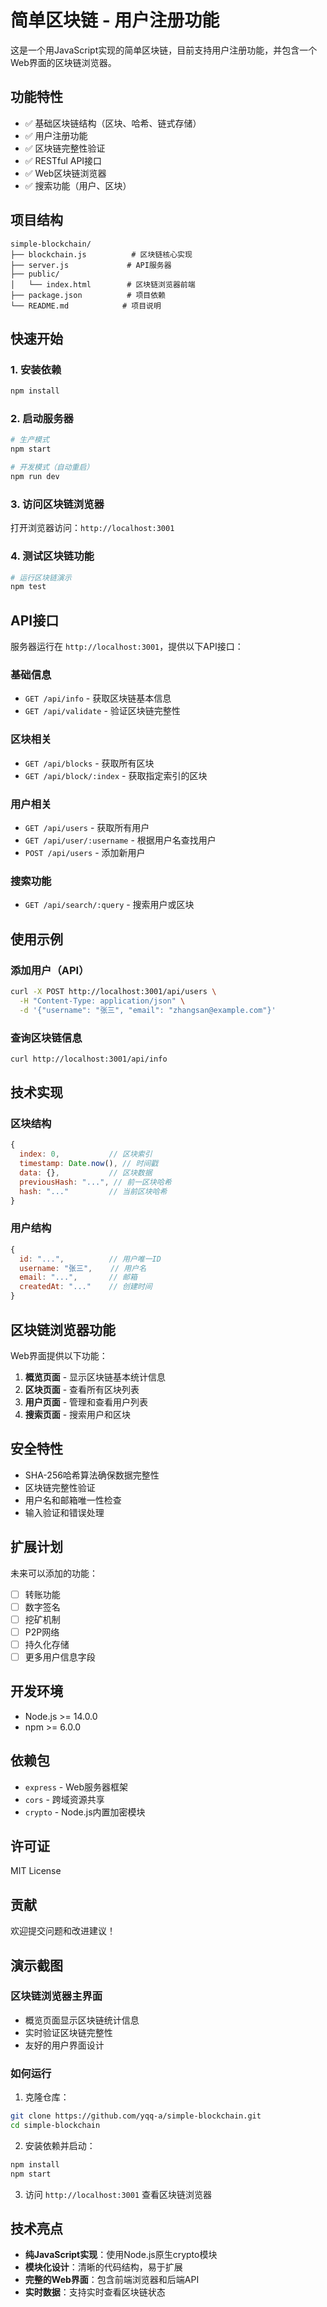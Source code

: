 # 简单区块链 - 用户注册功能

这是一个用JavaScript实现的简单区块链，目前支持用户注册功能，并包含一个Web界面的区块链浏览器。

## 功能特性

- ✅ 基础区块链结构（区块、哈希、链式存储）
- ✅ 用户注册功能
- ✅ 区块链完整性验证
- ✅ RESTful API接口
- ✅ Web区块链浏览器
- ✅ 搜索功能（用户、区块）

## 项目结构

```
simple-blockchain/
├── blockchain.js          # 区块链核心实现
├── server.js             # API服务器
├── public/
│   └── index.html        # 区块链浏览器前端
├── package.json          # 项目依赖
└── README.md            # 项目说明
```

## 快速开始

### 1. 安装依赖

```bash
npm install
```

### 2. 启动服务器

```bash
# 生产模式
npm start

# 开发模式（自动重启）
npm run dev
```

### 3. 访问区块链浏览器

打开浏览器访问：`http://localhost:3001`

### 4. 测试区块链功能

```bash
# 运行区块链演示
npm test
```

## API接口

服务器运行在 `http://localhost:3001`，提供以下API接口：

### 基础信息
- `GET /api/info` - 获取区块链基本信息
- `GET /api/validate` - 验证区块链完整性

### 区块相关
- `GET /api/blocks` - 获取所有区块
- `GET /api/block/:index` - 获取指定索引的区块

### 用户相关
- `GET /api/users` - 获取所有用户
- `GET /api/user/:username` - 根据用户名查找用户
- `POST /api/users` - 添加新用户

### 搜索功能
- `GET /api/search/:query` - 搜索用户或区块

## 使用示例

### 添加用户（API）

```bash
curl -X POST http://localhost:3001/api/users \
  -H "Content-Type: application/json" \
  -d '{"username": "张三", "email": "zhangsan@example.com"}'
```

### 查询区块链信息

```bash
curl http://localhost:3001/api/info
```

## 技术实现

### 区块结构
```javascript
{
  index: 0,           // 区块索引
  timestamp: Date.now(), // 时间戳
  data: {},           // 区块数据
  previousHash: "...", // 前一区块哈希
  hash: "..."         // 当前区块哈希
}
```

### 用户结构
```javascript
{
  id: "...",          // 用户唯一ID
  username: "张三",    // 用户名
  email: "...",       // 邮箱
  createdAt: "..."    // 创建时间
}
```

## 区块链浏览器功能

Web界面提供以下功能：

1. **概览页面** - 显示区块链基本统计信息
2. **区块页面** - 查看所有区块列表
3. **用户页面** - 管理和查看用户列表
4. **搜索页面** - 搜索用户和区块

## 安全特性

- SHA-256哈希算法确保数据完整性
- 区块链完整性验证
- 用户名和邮箱唯一性检查
- 输入验证和错误处理

## 扩展计划

未来可以添加的功能：
- [ ] 转账功能
- [ ] 数字签名
- [ ] 挖矿机制
- [ ] P2P网络
- [ ] 持久化存储
- [ ] 更多用户信息字段

## 开发环境

- Node.js >= 14.0.0
- npm >= 6.0.0

## 依赖包

- `express` - Web服务器框架
- `cors` - 跨域资源共享
- `crypto` - Node.js内置加密模块

## 许可证

MIT License

## 贡献

欢迎提交问题和改进建议！

## 演示截图

### 区块链浏览器主界面
- 概览页面显示区块链统计信息
- 实时验证区块链完整性
- 友好的用户界面设计

### 如何运行

1. 克隆仓库：
```bash
git clone https://github.com/yqq-a/simple-blockchain.git
cd simple-blockchain
```

2. 安装依赖并启动：
```bash
npm install
npm start
```

3. 访问 `http://localhost:3001` 查看区块链浏览器

## 技术亮点

- **纯JavaScript实现**：使用Node.js原生crypto模块
- **模块化设计**：清晰的代码结构，易于扩展
- **完整的Web界面**：包含前端浏览器和后端API
- **实时数据**：支持实时查看区块链状态
